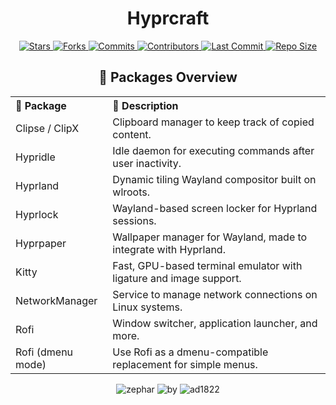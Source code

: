 <h1 align="center">Hyprcraft</h1>

<p align="center">
  <a href="https://github.com/zephardev/hyprcraft/stargazers">
    <img src="https://img.shields.io/github/stars/zephardev/hyprcraft?style=for-the-badge&label=Stars&labelColor=1e1e2e&color=cba6f7&logo=starship&logoColor=white" alt="Stars" />
  </a>
  <a href="https://github.com/zephardev/hyprcraft/network/members">
    <img src="https://img.shields.io/github/forks/zephardev/hyprcraft?style=for-the-badge&label=Forks&labelColor=1e1e2e&color=eba0ac&logo=matrix&logoColor=white" alt="Forks" />
  </a>
  <a href="https://github.com/zephardev/hyprcraft/commits">
    <img src="https://img.shields.io/github/commit-activity/y/zephardev/hyprcraft?style=for-the-badge&label=Commits&labelColor=1e1e2e&color=f5c2e7&logo=nixos&logoColor=white" alt="Commits" />
  </a>
  <a href="https://github.com/zephardev/hyprcraft/graphs/contributors">
    <img src="https://img.shields.io/github/contributors/zephardev/hyprcraft?style=for-the-badge&label=Contributors&labelColor=1e1e2e&color=f9e2af&logo=openstack&logoColor=white" alt="Contributors" />
  </a>
  <a href="https://github.com/zephardev/hyprcraft/commits/master">
    <img src="https://img.shields.io/github/last-commit/zephardev/hyprcraft?style=for-the-badge&label=Last%20Commit&labelColor=1e1e2e&color=eba0ac&logo=codeberg&logoColor=white" alt="Last Commit" />
  </a>
  <a href="https://github.com/zephardev/hyprcraft">
    <img src="https://img.shields.io/github/repo-size/zephardev/hyprcraft?style=for-the-badge&label=Repo%20Size&labelColor=1e1e2e&color=f5c2e7&logo=appwrite&logoColor=white" alt="Repo Size" />
  </a>
</p>

<h2 align="center">󰏖 Packages Overview</h2>

<table align="center">
  <tr>
    <th align="left">󰍉 Package</th>
    <th align="left">󰈔 Description</th>
  </tr>
  <tr>
    <td>Clipse / ClipX</td>
    <td>Clipboard manager to keep track of copied content.</td>
  </tr>
  <tr>
    <td>Hypridle</td>
    <td>Idle daemon for executing commands after user inactivity.</td>
  </tr>
  <tr>
    <td>Hyprland</td>
    <td>Dynamic tiling Wayland compositor built on wlroots.</td>
  </tr>
  <tr>
    <td>Hyprlock</td>
    <td>Wayland-based screen locker for Hyprland sessions.</td>
  </tr>
  <tr>
    <td>Hyprpaper</td>
    <td>Wallpaper manager for Wayland, made to integrate with Hyprland.</td>
  </tr>
  <tr>
    <td>Kitty</td>
    <td>Fast, GPU-based terminal emulator with ligature and image support.</td>
  </tr>
  <tr>
    <td>NetworkManager</td>
    <td>Service to manage network connections on Linux systems.</td>
  </tr>
  <tr>
    <td>Rofi</td>
    <td>Window switcher, application launcher, and more.</td>
  </tr>
  <tr>
    <td>Rofi (dmenu mode)</td>
    <td>Use Rofi as a dmenu-compatible replacement for simple menus.</td>
  </tr>
</table>

<p align="center">
  <img src="https://img.shields.io/badge/zephar-1e1e2e?style=for-the-badge&labelColor=1e1e2e&color=cba6f7&logo=sublime-text&logoColor=white" alt="zephar" />
  <img src="https://img.shields.io/badge/by-1e1e2e?style=for-the-badge&labelColor=1e1e2e&color=94e2d5&logo=gitbook&logoColor=white" alt="by" />
  <img src="https://img.shields.io/badge/ad1822-1e1e2e?style=for-the-badge&labelColor=1e1e2e&color=eba0ac&logo=semantic-release&logoColor=white" alt="ad1822" />
</p>